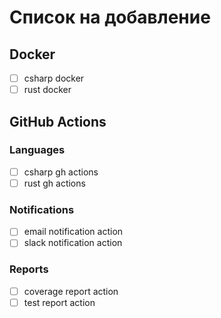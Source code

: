 # Список на добавление

## Docker

- [ ] csharp docker
- [ ] rust docker

## GitHub Actions

### Languages

- [ ] csharp gh actions
- [ ] rust gh actions

### Notifications

- [ ] email notification action
- [ ] slack notification action

### Reports

- [ ] coverage report action
- [ ] test report action
